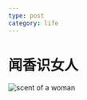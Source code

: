 ```yaml
---
type: post
category: life
---
```

# 闻香识女人

![scent of a woman](https://img1.doubanio.com/view/photo/l/public/p2550757929.webp)